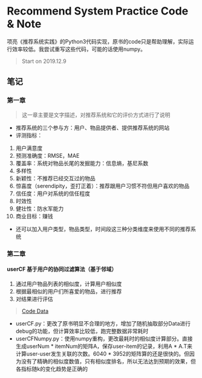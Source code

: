 # Recommend System Practice Code & Note
项亮《推荐系统实践》的Python3代码实现，原书的code只是帮助理解，实际运行效率较低。我尝试重写这些代码，可能的话使用numpy。
> Start on 2019.12.9

## 笔记
### 第一章
> 这一章主要是文字描述，对推荐系统和它的评价方式进行了说明
* 推荐系统的三个参与方：用户、物品提供者、提供推荐系统的网站
* 评测指标：
1. 用户满意度
2. 预测准确度：RMSE，MAE
3. 覆盖率：系统对物品长尾的发掘能力：信息熵，基尼系数
4. 多样性
5. 新颖性：不推荐已经交互过的物品
6. 惊喜度（serendipity，歪打正着）：推荐跟用户习惯不符但用户喜欢的物品
7. 信任度：用户对系统的信任程度
8. 时效性
9. 健壮性：防水军能力
10. 商业目标：赚钱
* 还可以加入用户类型，物品类型，时间段这三种分类维度来使用不同的推荐系统
### 第二章
#### userCF 基于用户的协同过滤算法（基于邻域）
1. 通过用户物品列表的相似度，计算用户相似度
2. 根据最相似的用户们所喜爱的物品，进行推荐
3. 对结果进行评估
> [Code Data](http://files.grouplens.org/datasets/movielens/ml-1m.zip)

* userCF.py：更改了原书明显不合理的地方，增加了随机抽取部分Data进行debug的功能，但计算效率比较低，跑完整数据非常耗时
* userCFNumpy.py：使用numpy重构，更改最耗时的相似度计算部分。直接生成userNum * itemNum的矩阵A，保存user-item的记录，利用A * A.T来计算user-user发生关联的次数。6040 * 3952的矩阵算的还是很快的。但因为没有了精确的相似度数值，只有相似度排名，所以无法达到预期的效果，但各指标随k的变化趋势是正确的
